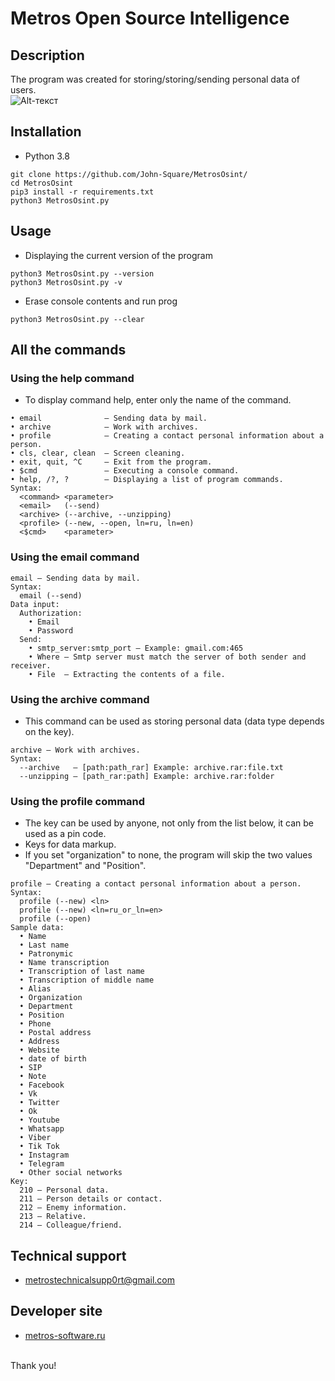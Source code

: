 # Metros Open Source Intelligence
## Description
The program was created for storing/storing/sending personal data of users.
<br>
![Alt-текст](https://cdn-icons-png.flaticon.com/128/286/286436.png "Metros Osint")
## Installation
- Python 3.8
```
git clone https://github.com/John-Square/MetrosOsint/
cd MetrosOsint
pip3 install -r requirements.txt
python3 MetrosOsint.py
```

## Usage
- Displaying the current version of the program
```
python3 MetrosOsint.py --version
python3 MetrosOsint.py -v
```
- Erase console contents and run prog
```
python3 MetrosOsint.py --clear
```
## All the commands
### Using the help command
- To display command help, enter only the name of the command.
```
• email              — Sending data by mail.
• archive            — Work with archives.
• profile            — Creating a contact personal information about a person.
• cls, clear, clean  — Screen cleaning.
• exit, quit, ^C     — Exit from the program.
• $cmd               — Executing a console command.
• help, /?, ?        — Displaying a list of program commands.
Syntax:
  <command> <parameter>
  <email>   (--send)
  <archive> (--archive, --unzipping)
  <profile> (--new, --open, ln=ru, ln=en)
  <$cmd>    <parameter>
```

### Using the email command
```
email — Sending data by mail.
Syntax:
  email (--send)
Data input:
  Authorization:
    • Email     
    • Password  
  Send:
    • smtp_server:smtp_port — Example: gmail.com:465
    • Where — Smtp server must match the server of both sender and receiver.
    • File  — Extracting the contents of a file.
```
### Using the archive command
- This command can be used as storing personal data (data type depends on the key).
```
archive — Work with archives.
Syntax:
  --archive   — [path:path_rar] Example: archive.rar:file.txt
  --unzipping — [path_rar:path] Example: archive.rar:folder
```
### Using the profile command
- The key can be used by anyone, not only from the list below, it can be used as a pin code.
- Keys for data markup.
- If you set "organization" to none, the program will skip the two values "Department" and "Position".
```
profile — Creating a contact personal information about a person.
Syntax:
  profile (--new) <ln>
  profile (--new) <ln=ru_or_ln=en>
  profile (--open)
Sample data:
  • Name
  • Last name
  • Patronymic
  • Name transcription
  • Transcription of last name
  • Transcription of middle name
  • Alias
  • Organization
  • Department
  • Position
  • Phone
  • Postal address
  • Address
  • Website
  • date of birth
  • SIP
  • Note
  • Facebook
  • Vk
  • Twitter
  • Ok
  • Youtube
  • Whatsapp
  • Viber
  • Tik Tok
  • Instagram
  • Telegram
  • Other social networks
Key:
  210 — Personal data.
  211 — Person details or contact.
  212 — Enemy information.
  213 — Relative.
  214 — Colleague/friend.
```
## Technical support
- metrostechnicalsupp0rt@gmail.com
## Developer site
- [metros-software.ru](http://metros-software.ru)
<br>
Thank you!
